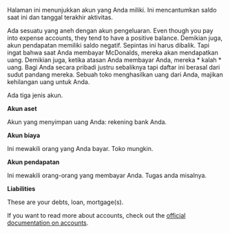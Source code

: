 Halaman ini menunjukkan akun yang Anda miliki. Ini mencantumkan saldo saat ini dan tanggal terakhir aktivitas.

Ada sesuatu yang aneh dengan akun pengeluaran. Even though you pay into expense accounts, they tend to have a positive balance. Demikian juga, akun pendapatan memiliki saldo negatif. Sepintas ini harus dibalik. Tapi ingat bahwa saat Anda membayar McDonalds, mereka akan mendapatkan </em> uang. Demikian juga, ketika atasan Anda membayar Anda, mereka * kalah * uang. Bagi Anda secara pribadi justru sebaliknya tapi daftar ini berasal dari sudut pandang mereka. Sebuah toko menghasilkan uang dari Anda, majikan kehilangan uang untuk Anda.

Ada tiga jenis akun.

**Akun aset**

Akun yang menyimpan uang Anda: rekening bank Anda.

**Akun biaya**

Ini mewakili orang yang Anda bayar. Toko mungkin.

**Akun pendapatan**

Ini mewakili orang-orang yang membayar Anda. Tugas anda misalnya.

**Liabilities**

These are your debts, loan, mortgage(s).

If you want to read more about accounts, check out the [official documentation on accounts](https://docs.firefly-iii.org/concepts/accounts).